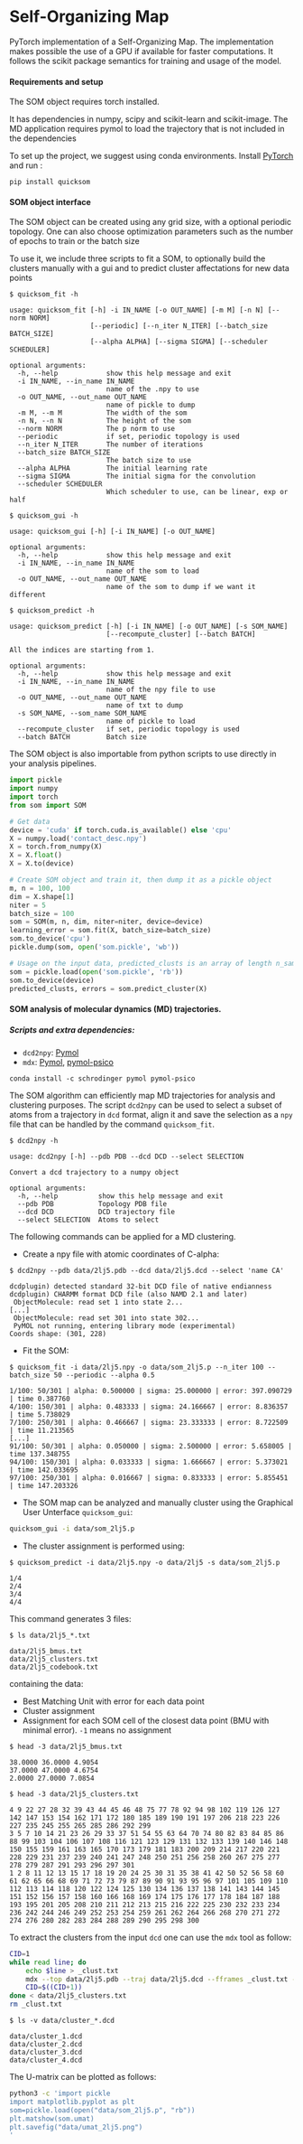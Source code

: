 # Self-Organizing Map
PyTorch implementation of a Self-Organizing Map.
The implementation makes possible the use of a GPU if available for faster computations.
It follows the scikit package semantics for training and usage of the model.

#### Requirements and setup
The SOM object requires torch installed.

It has dependencies in numpy, scipy and scikit-learn and scikit-image.
The MD application requires pymol to load the trajectory that is not included in the dependencies

To set up the project, we suggest using conda environments.
Install [PyTorch](https://pytorch.org/get-started/locally/) and run :
```
pip install quicksom
```
#### SOM object interface
The SOM object can be created using any grid size, with a optional periodic topology.
One can also choose optimization parameters such as the number of epochs to train or the batch size

To use it, we include three scripts to fit a SOM, to optionally build
the clusters manually with a gui and to predict cluster affectations
for new data points

```
$ quicksom_fit -h

usage: quicksom_fit [-h] -i IN_NAME [-o OUT_NAME] [-m M] [-n N] [--norm NORM]
                    [--periodic] [--n_iter N_ITER] [--batch_size BATCH_SIZE]
                    [--alpha ALPHA] [--sigma SIGMA] [--scheduler SCHEDULER]

optional arguments:
  -h, --help            show this help message and exit
  -i IN_NAME, --in_name IN_NAME
                        name of the .npy to use
  -o OUT_NAME, --out_name OUT_NAME
                        name of pickle to dump
  -m M, --m M           The width of the som
  -n N, --n N           The height of the som
  --norm NORM           The p norm to use
  --periodic            if set, periodic topology is used
  --n_iter N_ITER       The number of iterations
  --batch_size BATCH_SIZE
                        The batch size to use
  --alpha ALPHA         The initial learning rate
  --sigma SIGMA         The initial sigma for the convolution
  --scheduler SCHEDULER
                        Which scheduler to use, can be linear, exp or half
```
```
$ quicksom_gui -h

usage: quicksom_gui [-h] [-i IN_NAME] [-o OUT_NAME]

optional arguments:
  -h, --help            show this help message and exit
  -i IN_NAME, --in_name IN_NAME
                        name of the som to load
  -o OUT_NAME, --out_name OUT_NAME
                        name of the som to dump if we want it different
```
```
$ quicksom_predict -h

usage: quicksom_predict [-h] [-i IN_NAME] [-o OUT_NAME] [-s SOM_NAME]
                        [--recompute_cluster] [--batch BATCH]

All the indices are starting from 1.

optional arguments:
  -h, --help            show this help message and exit
  -i IN_NAME, --in_name IN_NAME
                        name of the npy file to use
  -o OUT_NAME, --out_name OUT_NAME
                        name of txt to dump
  -s SOM_NAME, --som_name SOM_NAME
                        name of pickle to load
  --recompute_cluster   if set, periodic topology is used
  --batch BATCH         Batch size
```
The SOM object is also importable from python scripts to use
directly in your analysis pipelines.
```python
import pickle
import numpy
import torch
from som import SOM

# Get data
device = 'cuda' if torch.cuda.is_available() else 'cpu'
X = numpy.load('contact_desc.npy')
X = torch.from_numpy(X)
X = X.float()
X = X.to(device)

# Create SOM object and train it, then dump it as a pickle object
m, n = 100, 100
dim = X.shape[1]
niter = 5
batch_size = 100
som = SOM(m, n, dim, niter=niter, device=device)
learning_error = som.fit(X, batch_size=batch_size)
som.to_device('cpu')
pickle.dump(som, open('som.pickle', 'wb'))

# Usage on the input data, predicted_clusts is an array of length n_samples with clusters affectations
som = pickle.load(open('som.pickle', 'rb'))
som.to_device(device)
predicted_clusts, errors = som.predict_cluster(X)
```
#### SOM analysis of molecular dynamics (MD) trajectories.

##### Scripts and extra dependencies:
- `dcd2npy`: [Pymol](https://anaconda.org/schrodinger/pymol)
- `mdx`: [Pymol](https://anaconda.org/schrodinger/pymol), [pymol-psico](https://github.com/speleo3/pymol-psico)
```
conda install -c schrodinger pymol pymol-psico
```

The SOM algorithm can efficiently map MD trajectories for analysis and clustering purposes.
The script `dcd2npy` can be used to select a subset of atoms from a trajectory in `dcd` format,
align it and save the selection as a `npy` file that can be handled by the command `quicksom_fit`.
```
$ dcd2npy -h

usage: dcd2npy [-h] --pdb PDB --dcd DCD --select SELECTION

Convert a dcd trajectory to a numpy object

optional arguments:
  -h, --help          show this help message and exit
  --pdb PDB           Topology PDB file
  --dcd DCD           DCD trajectory file
  --select SELECTION  Atoms to select
```
The following commands can be applied for a MD clustering.
- Create a npy file with atomic coordinates of C-alpha:
```
$ dcd2npy --pdb data/2lj5.pdb --dcd data/2lj5.dcd --select 'name CA'

dcdplugin) detected standard 32-bit DCD file of native endianness
dcdplugin) CHARMM format DCD file (also NAMD 2.1 and later)
 ObjectMolecule: read set 1 into state 2...
[...]
 ObjectMolecule: read set 301 into state 302...
 PyMOL not running, entering library mode (experimental)
Coords shape: (301, 228)
```
- Fit the SOM:
```
$ quicksom_fit -i data/2lj5.npy -o data/som_2lj5.p --n_iter 100 --batch_size 50 --periodic --alpha 0.5

1/100: 50/301 | alpha: 0.500000 | sigma: 25.000000 | error: 397.090729 | time 0.387760
4/100: 150/301 | alpha: 0.483333 | sigma: 24.166667 | error: 8.836357 | time 5.738029
7/100: 250/301 | alpha: 0.466667 | sigma: 23.333333 | error: 8.722509 | time 11.213565
[...]
91/100: 50/301 | alpha: 0.050000 | sigma: 2.500000 | error: 5.658005 | time 137.348755
94/100: 150/301 | alpha: 0.033333 | sigma: 1.666667 | error: 5.373021 | time 142.033695
97/100: 250/301 | alpha: 0.016667 | sigma: 0.833333 | error: 5.855451 | time 147.203326
```
- The SOM map can be analyzed and manually cluster using the Graphical User Unterface `quicksom_gui`:
```bash
quicksom_gui -i data/som_2lj5.p
```
- The cluster assignment is performed using:
```
$ quicksom_predict -i data/2lj5.npy -o data/2lj5 -s data/som_2lj5.p

1/42/43/44/4
```
This command generates 3 files:
```
$ ls data/2lj5_*.txt

data/2lj5_bmus.txt
data/2lj5_clusters.txt
data/2lj5_codebook.txt
```
containing the data:
- Best Matching Unit with error for each data point
- Cluster assignment
- Assignment for each SOM cell of the closest data point (BMU with minimal error). `-1` means no assignment
```
$ head -3 data/2lj5_bmus.txt

38.0000 36.0000 4.9054
37.0000 47.0000 4.6754
2.0000 27.0000 7.0854
```
```
$ head -3 data/2lj5_clusters.txt

4 9 22 27 28 32 39 43 44 45 46 48 75 77 78 92 94 98 102 119 126 127 142 147 153 154 162 171 172 180 185 189 190 191 197 206 218 223 226 227 235 245 255 265 285 286 292 299
3 5 7 10 14 21 23 26 29 33 37 51 54 55 63 64 70 74 80 82 83 84 85 86 88 99 103 104 106 107 108 116 121 123 129 131 132 133 139 140 146 148 150 155 159 161 163 165 170 173 179 181 183 200 209 214 217 220 221 228 229 231 237 239 240 241 247 248 250 251 256 258 260 267 275 277 278 279 287 291 293 296 297 301
1 2 8 11 12 13 15 17 18 19 20 24 25 30 31 35 38 41 42 50 52 56 58 60 61 62 65 66 68 69 71 72 73 79 87 89 90 91 93 95 96 97 101 105 109 110 112 113 114 118 120 122 124 125 130 134 136 137 138 141 143 144 145 151 152 156 157 158 160 166 168 169 174 175 176 177 178 184 187 188 193 195 201 205 208 210 211 212 213 215 216 222 225 230 232 233 234 236 242 244 246 249 252 253 254 259 261 262 264 266 268 270 271 272 274 276 280 282 283 284 288 289 290 295 298 300
```
To extract the clusters from the input `dcd` one can use the `mdx` tool as follow:
```bash
CID=1
while read line; do
    echo $line > _clust.txt
    mdx --top data/2lj5.pdb --traj data/2lj5.dcd --fframes _clust.txt --out data/cluster_$CID.dcd
    CID=$((CID+1))
done < data/2lj5_clusters.txt
rm _clust.txt

```
```
$ ls -v data/cluster_*.dcd

data/cluster_1.dcd
data/cluster_2.dcd
data/cluster_3.dcd
data/cluster_4.dcd
```
The U-matrix can be plotted as follows:
```bash
python3 -c 'import pickle
import matplotlib.pyplot as plt
som=pickle.load(open("data/som_2lj5.p", "rb"))
plt.matshow(som.umat)
plt.savefig("data/umat_2lj5.png")
'

```
